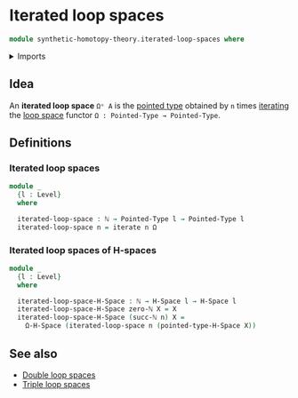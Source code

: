 # Iterated loop spaces

```agda
module synthetic-homotopy-theory.iterated-loop-spaces where
```

<details><summary>Imports</summary>

```agda
open import elementary-number-theory.natural-numbers

open import foundation.iterating-functions
open import foundation.universe-levels

open import structured-types.h-spaces
open import structured-types.pointed-types

open import synthetic-homotopy-theory.loop-spaces
```

</details>

## Idea

An **iterated loop space** `Ωⁿ A` is the
[pointed type](structured-types.pointed-types.md) obtained by `n` times
[iterating](foundation.iterating-functions.md) the
[loop space](synthetic-homotopy-theory.loop-spaces.md) functor
`Ω : Pointed-Type → Pointed-Type`.

## Definitions

### Iterated loop spaces

```agda
module _
  {l : Level}
  where

  iterated-loop-space : ℕ → Pointed-Type l → Pointed-Type l
  iterated-loop-space n = iterate n Ω
```

### Iterated loop spaces of H-spaces

```agda
module _
  {l : Level}
  where

  iterated-loop-space-H-Space : ℕ → H-Space l → H-Space l
  iterated-loop-space-H-Space zero-ℕ X = X
  iterated-loop-space-H-Space (succ-ℕ n) X =
    Ω-H-Space (iterated-loop-space n (pointed-type-H-Space X))
```

## See also

- [Double loop spaces](synthetic-homotopy-theory.double-loop-spaces.md)
- [Triple loop spaces](synthetic-homotopy-theory.triple-loop-spaces.md)
